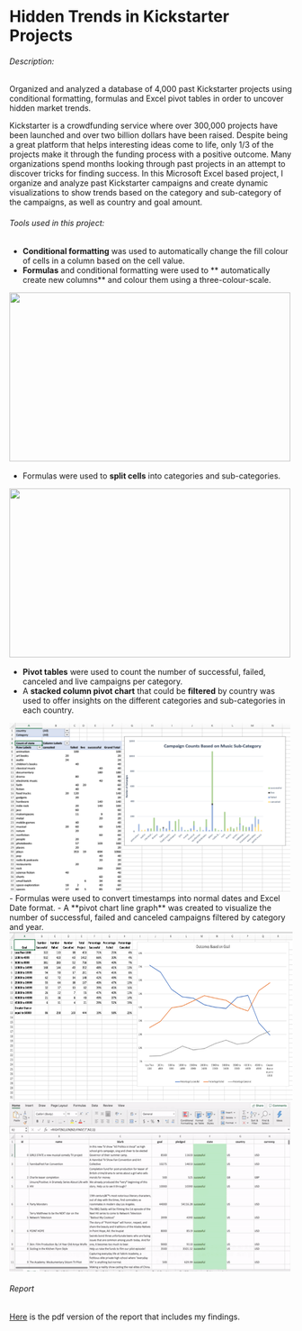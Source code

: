 # Hidden Trends in Kickstarter Projects
###### Description:
Organized and analyzed a database of 4,000 past Kickstarter projects using conditional formatting, formulas and Excel pivot tables in order to uncover hidden market trends.

Kickstarter is a crowdfunding service where over 300,000 projects have been launched and over two billion dollars have been raised. Despite being a great platform that helps interesting ideas come to life, only 1/3 of the projects make it through the funding process with a positive outcome. Many organizations spend months looking through past projects in an attempt to discover tricks for finding success. In this Microsoft Excel based project, I organize and analyze past Kickstarter campaigns and create dynamic visualizations to show trends based on the category and sub-category of the campaigns, as well as country and goal amount. 

###### Tools used in this project:
- **Conditional formatting** was used to automatically change the fill colour of cells in a column based on the cell value.
- **Formulas** and conditional formatting were used to ** automatically create new columns** and colour them using a three-colour-scale.

<img src="Images/01-Excel-GIF.gif" width="500" height="300" class = "center">
                                                       
- Formulas were used to **split cells** into categories and sub-categories. 

<img src=Images/02-Excel-GIF.gif width="500" height="300" class = "center">

- **Pivot tables** were used to count the number of successful, failed, canceled and live campaigns per category.
- A **stacked column pivot chart** that could be **filtered** by country was used to offer insights on the different categories and sub-categories in each country. 
<img src = "Images/stacked-column-pivot-chart.png" width="500" height="300">
- Formulas were used to convert timestamps into normal dates and Excel Date format.
- A **pivot chart line graph** was created to visualize the number of successful, failed and canceled campaigns filtered by category and year.
<img src="Images/pivot-chart-line-graph.png" with="500" height="300">

<img src="Images/03-Excel-GIF.gif" width="500" height="300" class = "center">

###### Report
[Here](https://github.com/sumanra/KickstarterStats/blob/master/Report_Kickstarterstats.pdf) is the pdf version of the report that includes my findings. 




